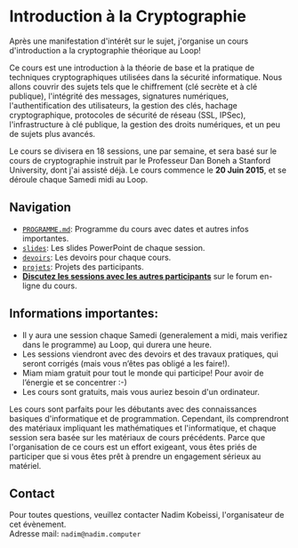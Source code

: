 # Introduction à la Cryptographie

Après une manifestation d'intérêt sur le sujet, j'organise un cours d'introduction a la cryptographie théorique au Loop!

Ce cours est une introduction à la théorie de base et la pratique de techniques cryptographiques utilisées dans la sécurité informatique. Nous allons couvrir des sujets tels que le chiffrement (clé secrète et à clé publique), l'intégrité des messages, signatures numériques, l'authentification des utilisateurs, la gestion des clés, hachage cryptographique, protocoles de sécurité de réseau (SSL, IPSec), l'infrastructure à clé publique, la gestion des droits numériques, et un peu de sujets plus avancés.

Le cours se divisera en 18 sessions, une par semaine, et sera basé sur le cours de cryptographie instruit par le Professeur Dan Boneh a Stanford University, dont j'ai assisté déjà. Le cours commence le **20 Juin 2015**, et se déroule chaque Samedi midi au Loop.

## Navigation
* [`PROGRAMME.md`](https://github.com/kaepora/courscrypto/blob/master/PROGRAMME.md): Programme du cours avec dates et autres infos importantes.
* [`slides`](https://github.com/kaepora/courscrypto/tree/master/slides): Les slides PowerPoint de chaque session.
* [`devoirs`](https://github.com/kaepora/courscrypto/tree/master/devoirs): Les devoirs pour chaque cours.
* [`projets`](https://github.com/kaepora/courscrypto/tree/master/projets): Projets des participants.
* [**Discutez les sessions avec les autres participants**](https://github.com/kaepora/courscrypto/issues/) sur le forum en-ligne du cours.

## Informations importantes:
* Il y aura une session chaque Samedi (generalement a midi, mais verifiez dans le programme) au Loop, qui durera une heure.
* Les sessions viendront avec des devoirs et des travaux pratiques, qui seront corrigés (mais vous n’êtes pas obligé a les faire!).
* Miam miam gratuit pour tout le monde qui participe! Pour avoir de l’énergie et se concentrer :-)
* Les cours sont gratuits, mais vous auriez besoin d'un ordinateur.

Les cours sont parfaits pour les débutants avec des connaissances basiques d'informatique et de programmation. Cependant, ils comprendront des matériaux impliquant les mathématiques et l'informatique, et chaque session sera basée sur les matériaux de cours précédents. Parce que l'organisation de ce cours est un effort exigeant, vous êtes priés de participer que si vous êtes prêt à prendre un engagement sérieux au matériel.

## Contact
Pour toutes questions, veuillez contacter Nadim Kobeissi, l'organisateur de cet évènement.  
Adresse mail: `nadim@nadim.computer`
